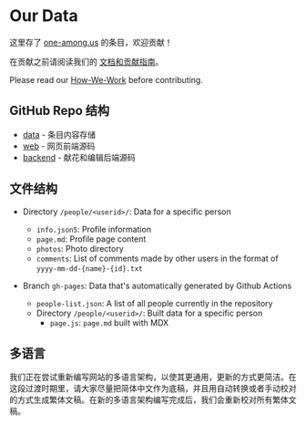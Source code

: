 # Our Data 

这里存了 [one-among.us](https://one-among.us/) 的条目，欢迎贡献！

在贡献之前请阅读我们的 [文档和贡献指南](https://github.com/one-among-us/how-we-work/blob/main/README-zh_Hans.md)。

Please read our [How-We-Work](https://github.com/one-among-us/how-we-work/blob/main/README.md) before contributing.

## GitHub Repo 结构

* [data](https://github.com/one-among-us/data) - 条目内容存储
* [web](https://github.com/one-among-us/web) - 网页前端源码
* [backend](https://github.com/one-among-us/backend) - 献花和编辑后端源码

## 文件结构

* Directory `/people/<userid>/`: Data for a specific person
  * `info.json5`: Profile information
  * `page.md`: Profile page content
  * `photos`: Photo directory
  * `comments`: List of comments made by other users in the format of `yyyy-mm-dd-{name}-{id}.txt`

* Branch `gh-pages`: Data that's automatically generated by Github Actions
  * `people-list.json`: A list of all people currently in the repository
  * Directory `/people/<userid>/`: Built data for a specific person
    * `page.js`: `page.md` built with MDX

## 多语言

我们正在尝试重新编写网站的多语言架构，以使其更通用，更新的方式更简洁。在这段过渡时期里，请大家尽量把简体中文作为底稿，并且用自动转换或者手动校对的方式生成繁体文稿。在新的多语言架构编写完成后，我们会重新校对所有繁体文稿。

<!--
## 生成/更新繁体文稿

更新简体文稿之后请手动执行一个脚本生成繁体文稿。（因为 Github Actions 奇怪的问题太多了，还好难测试，还是换成本地构建啦）

构建环境需要安装 docker, 然后 `docker-compose up` 就可以更新繁体了!

这个脚本不会覆盖在已有的繁体文件上的更改，更新已经生成过繁体的简体文稿之后会自动合并，不过还是要手动检查一下哦。
-->

